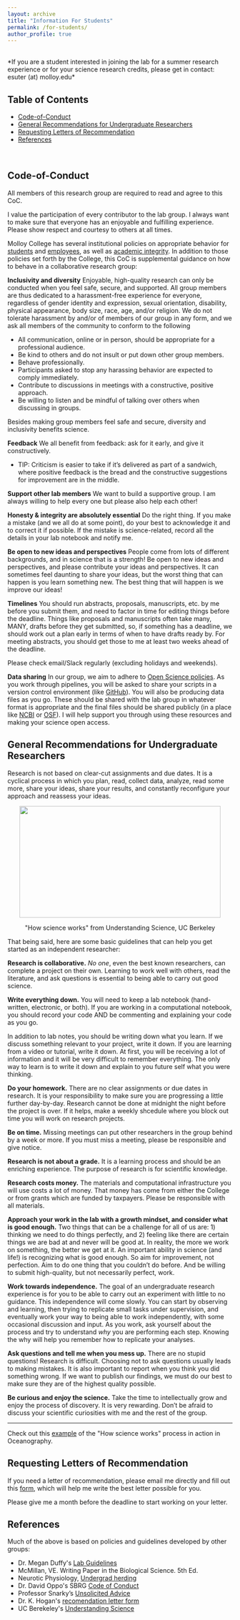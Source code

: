 ```yaml
---
layout: archive
title: "Information For Students"
permalink: /for-students/
author_profile: true
---
```

<br/>
*If you are a student interested in joining the lab for a summer research experience or for your science research credits, please get in contact: esuter (at) molloy.edu*
<br/>

## Table of Contents

- [Code-of-Conduct](#code-of-conduct)
- [General Recommendations for Undergraduate Researchers](#general-recommendations-for-undergraduate-researchers)
- [Requesting Letters of Recommendation](#requesting-letters-of-recommendation)
- [References](#references)


<br/>

## Code-of-Conduct

All members of this research group are required to read and agree to this CoC.

I value the participation of every contributor to the lab group. I always want to make sure that everyone has an enjoyable and fulfilling experience. Please show respect and courtesy to others at all times. 

Molloy College has several institutional policies on appropriate behavior for [students](https://www.molloy.edu/about-molloy-college/offices-and-services/student-affairs/student-handbook) and [employees](https://www.molloy.edu/about-molloy-college/human-resources/policies), as well as [academic integrity](https://www.molloy.edu/about-molloy-college/offices-and-services/office-of-academic-affairs/academic-integrity#:~:text=Plagiarism%20is%20a%20failure%20to,prior%20approval%20of%20the%20instructor.). In addition to those policies set forth by the College, this CoC is supplemental guidance on how to behave in a collaborative research group:

**Inclusivity and diversity**
Enjoyable, high-quality research can only be conducted when you feel safe, secure, and supported. All group members are thus dedicated to a harassment-free experience for everyone, regardless of gender identity and expression, sexual orientation, disability, physical appearance, body size, race, age, and/or religion. We do not tolerate harassment by and/or of members of our group in any form, and we ask all members of the community to conform to the following 


* All communication, online or in person, should be appropriate for a professional audience.
* Be kind to others and do not insult or put down other group members.
* Behave professionally. 
* Participants asked to stop any harassing behavior are expected to comply immediately.
* Contribute to discussions in meetings with a constructive, positive approach.
* Be willing to listen and be mindful of talking over others when discussing in groups.


Besides making group members feel safe and secure, diversity and inclusivity benefits science. 

**Feedback** We all benefit from feedback: ask for it early, and give it constructively.

* TIP: Criticism is easier to take if it’s delivered as part of a sandwich, where positive feedback is the bread and the constructive suggestions for improvement are in the middle. 

**Support other lab members** We want to build a supportive group. I am always willing to help every one but please also help each other!

**Honesty & integrity are absolutely essential** Do the right thing. If you make a mistake (and we all do at some point), do your best to acknowledge it and to correct it if possible. If the mistake is science-related, record all the details in your lab notebook and notify me. 

**Be open to new ideas and perspectives** People come from lots of different backgrounds, and in science that is a strength! Be open to new ideas and perspectives, and please contribute your ideas and perspectives. It can sometimes feel daunting to share your ideas, but the worst thing that can happen is you learn something new. The best thing that will happen is we improve our ideas! 

**Timelines** You should run abstracts, proposals, manuscripts, etc. by me before you submit them, and need to factor in time for editing things before the deadline. Things like proposals and manuscripts often take many, MANY, drafts before they get submitted, so, if something has a deadline, we should work out a plan early in terms of when to have drafts ready by. For meeting abstracts, you should get those to me at least two weeks ahead of the deadline. 


Please check email/Slack regularly (excluding holidays and weekends).

**Data sharing** In our group, we aim to adhere to [Open Science policies](https://book.fosteropenscience.eu/en/). As you work through pipelines, you will be asked to share your scripts in a version control environment (like [GitHub](https://github.com/)). You will also be producing data files as you go. These should be shared with the lab group in whatever format is appropriate and the final files should be shared publicly (in a place like [NCBI](https://www.ncbi.nlm.nih.gov/) or [OSF](https://osf.io/dashboard)). I will help support you through using these resources and making your science open access.



## General Recommendations for Undergraduate Researchers
Research is not based on clear-cut assignments and due dates. It is a cyclical process in which you plan, read, collect data, analyze, read some more, share your ideas, share your results, and constantly reconfigure your approach and reassess your ideas.

<p align="center">
  <img width="450" height="250" src="https://ucmp.berkeley.edu/images/ucmpnews/09_02/us_flowchart.jpg">
</p>

<div style="text-align: center"> "How science works" from Understanding Science, UC Berkeley </div>

That being said, here are some basic guidelines that can help you get started as an independent researcher:

**Research is collaborative.** *No one*, even the best known researchers, can complete a project on their own. Learning to work well with others, read the literature, and ask questions is essential to being able to carry out good science.

**Write everything down.** You will need to keep a lab notebook (hand-written, electronic, or both). If you are working in a computational notebook, you should record your code AND be commenting and explaining your code as you go. 

In addition to lab notes, you should be writing down what you learn. If we discuss something relevant to your project, write it down. If you are learning from a video or tutorial, write it down. At first, you will be receiving a lot of information and it will be very difficult to remember everything. The only way to learn is to write it down and explain to you future self what you were thinking.

**Do your homework.** There are no clear assignments or due dates in research. It is your responsibility to make sure you are progressing a little further day-by-day. Research cannot be done at midnight the night before the project is over. If it helps, make a weekly shcedule where you block out time you will work on research projects.

**Be on time.** Missing meetings can put other researchers in the group behind by a week or more. If you must miss a meeting, please be responsible and give notice.

**Research is not about a grade.** It is a learning process and should be an enriching experience. The purpose of research is for scientific knowledge. 

**Research costs money.** The materials and computational infrastructure you will use costs a lot of money. That money has come from either the College or from grants which are funded by taxpayers. Please be responsible with all materials.

**Approach your work in the lab with a growth mindset, and consider what is good enough.**
Two things that can be a challenge for all of us are: 1) thinking we need to do things perfectly, and 2) feeling like there are certain things we are bad at and never will be good at. In reality, the more we work on something, the better we get at it. An important ability in science (and life!) is recognizing what is good enough. So aim for improvement, not perfection. Aim to do one thing that you couldn’t do before. And be willing to submit high-quality, but not necessarily perfect, work.

**Work towards independence.** The goal of an undergraduate research experience is for you to be able to carry out an experiment with little to no guidance. This independence will come slowly. You can start by observing and learning, then trying to replicate small tasks under supervision, and eventually work your way to being able to work independently, with some occasional discussion and input. As you work, ask yourself about the process and try to understand *why* you are performing each step. Knowing the why will help you remember how to replicate your analyses.

**Ask questions and tell me when you mess up.** There are no stupid questions! Research is difficult. Choosing not to ask questions usually leads to making mistakes. It is also important to report when you think you did something wrong. If we want to publish our findings, we must do our best to make sure they are of the highest quality possible.

**Be curious and enjoy the science.** Take the time to intellectually grow and enjoy the process of discovery. It is very rewarding. Don’t be afraid to discuss your scientific curiosities with me and the rest of the group.

---

Check out this [example](https://www.youtube.com/watch?v=JH0_xC7q9tU) of the "How science works" process in action in Oceanography.



## Requesting Letters of Recommendation
If you need a letter of recommendation, please email me directly and fill out this [form](http://lizsuter.github.io/files/InstructionsforRequestingLettersofRec.pdf), which will help me write the best letter possible for you.

Please give me a month before the deadline to start working on your letter. 



## References
Much of the above is based on policies and guidelines developed by other groups:

* Dr. Megan Duffy's [Lab Guidelines](https://duffylab.wordpress.com/lab-guidelines/)
* McMillan, VE. Writing Paper in the Biological Science. 5th Ed.
* Neurotic Physiology, [Undergrad herding](http://scicurious.scientopia.org/2012/09/11/undergrad-herding/)
* Dr. David Oppo's SBRG [Code of Conduct](https://risingfluids.com/coc/)
* Professor Snarky’s [Unsolicited Advice](https://profsnarky.wordpress.com/2012/09/05/so-you-got-a-job-with-your-prof-advice-for-undergrads/)
* Dr. K. Hogan's [recomendation letter form](https://sites.google.com/view/inclusified/sample-letters-of-recommendation-form)
* UC Berekeley's [Understanding Science](https://undsci.berkeley.edu/index.php)
